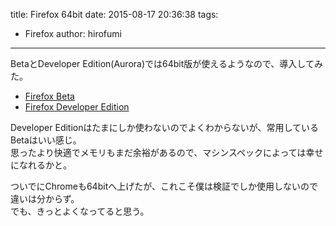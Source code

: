 title: Firefox 64bit
date: 2015-08-17 20:36:38
tags:
- Firefox
author: hirofumi

---
BetaとDeveloper Edition(Aurora)では64bit版が使えるようなので、導入してみた。

-   [Firefox Beta](https://www.mozilla.org/ja/firefox/beta/all/)
-   [Firefox Developer Edition](https://www.mozilla.org/ja/firefox/developer/all/)

Developer Editionはたまにしか使わないのでよくわからないが、常用しているBetaはいい感じ。　　  
思ったより快適でメモリもまだ余裕があるので、マシンスペックによっては幸せになれるかと。

ついでにChromeも64bitへ上げたが、これこそ僕は検証でしか使用しないので違いは分からず。  
でも、きっとよくなってると思う。